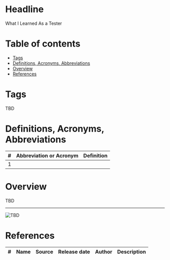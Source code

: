 # Headline
What I Learned As a Tester
 
# Table of contents
- [Tags](./WhatILearnedAsTester.md#tags)
- [Definitions, Acronyms, Abbreviations](./WhatILearnedAsTester.md#definitions-acronyms-abbreviations)
- [Overview](./WhatILearnedAsTester.md#overview)
- [References](./WhatILearnedAsTester.md#references)

# Tags
TBD

# Definitions, Acronyms, Abbreviations
| # | Abbreviation or Acronym | Definition     |
| - | ------------------------|:--------------:|
| 1 |

# Overview
TBD 

---

<img src="./Images/TBD.jpg" alt="TBD" />

# References
| # | Name                 | Source                | Release date           |  Author                 | Description   |
| - | ---------------------|---------------------- |----------------------- | ----------------------- |:-------------:|
